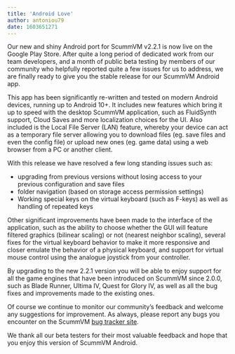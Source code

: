 ```yaml
---
title: 'Android Love'
author: antoniou79
date: 1603651271
---
```


Our new and shiny Android port for ScummVM v2.2.1 is now live on the Google Play Store. After quite a long period of dedicated work from our team developers, and a month of public beta testing by members of our community who helpfully reported quite a few issues for us to address, we are finally ready to give you the stable release for our ScummVM Android app.

This app has been significantly re-written and tested on modern Android devices, running up to Android 10+. It includes new features which bring it up to speed with the desktop ScummVM application, such as FluidSynth support, Cloud Saves and more localization choices for the UI. Also included is the Local File Server (LAN) feature, whereby your device can act as a temporary file server allowing you to download files (eg. save files and even the config file) or upload new ones (eg. game data) using a web browser from a PC or another client.

With this release we have resolved a few long standing issues such as:

* upgrading from previous versions without losing access to your previous configuration and save files
* folder navigation (based on storage access permission settings)
* Working special keys on the virtual keyboard (such as F-keys) as well as handling of repeated keys

Other significant improvements have been made to the interface of the application, such as the ability to choose whether the GUI will feature filtered graphics (bilinear scaling) or not (nearest neighbor scaling), several fixes for the virtual keyboard behavior to make it more responsive and closer emulate the behavior of a physical keyboard, and support for virtual mouse control using the analogue joystick from your controller.

By upgrading to the new 2.2.1 version you will be able to enjoy support for all the game engines that have been introduced on ScummVM since 2.0.0, such as Blade Runner, Ultima IV, Quest for Glory IV, as well as all the bug fixes and improvements made to the existing ones.

Of course we continue to monitor our community’s feedback and welcome any suggestions for improvement. As always, please report any bugs you encounter on the ScummVM [bug tracker site](https://bugs.scummvm.org).

We thank all our beta testers for their most valuable feedback and hope that you enjoy this version of ScummVM Android.
